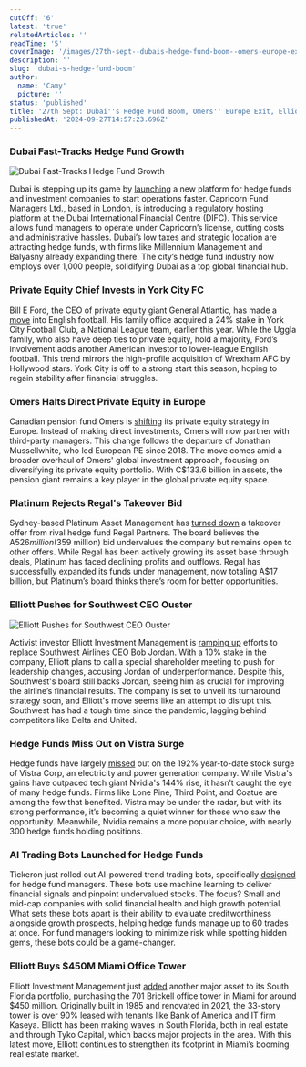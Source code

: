 ```yaml
---
cutOff: '6'
latest: 'true'
relatedArticles: ''
readTime: '5'
coverImage: '/images/27th-sept--dubais-hedge-fund-boom--omers-europe-exit--elliott-eyes-southwest-ceo-a-I3Nj.webp'
description: ''
slug: 'dubai-s-hedge-fund-boom'
author:
  name: 'Camy'
  picture: ''
status: 'published'
title: '27th Sept: Dubai''s Hedge Fund Boom, Omers'' Europe Exit, Elliott Eyes Southwest CEO'
publishedAt: '2024-09-27T14:57:23.696Z'
---
```


### Dubai Fast-Tracks Hedge Fund Growth

![Dubai Fast-Tracks Hedge Fund Growth](/images/27th-sept--dubais-hedge-fund-boom--omers-europe-exit--elliott-eyes-southwest-ceo-a-A4OT.webp)

Dubai is stepping up its game by [launching](https://www.bnnbloomberg.ca/business/2024/09/26/dubai-seeks-to-fast-track-hedge-fund-boom-with-new-platform/) a new platform for hedge funds and investment companies to start operations faster. Capricorn Fund Managers Ltd., based in London, is introducing a regulatory hosting platform at the Dubai International Financial Centre (DIFC). This service allows fund managers to operate under Capricorn’s license, cutting costs and administrative hassles. Dubai’s low taxes and strategic location are attracting hedge funds, with firms like Millennium Management and Balyasny already expanding there. The city’s hedge fund industry now employs over 1,000 people, solidifying Dubai as a top global financial hub.

### Private Equity Chief Invests in York City FC

Bill E Ford, the CEO of private equity giant General Atlantic, has made a [move](https://www.bnnbloomberg.ca/business/company-news/2024/09/26/american-private-equity-chiefs-family-buys-into-york-city-football-club/) into English football. His family office acquired a 24% stake in York City Football Club, a National League team, earlier this year. While the Uggla family, who also have deep ties to private equity, hold a majority, Ford’s involvement adds another American investor to lower-league English football. This trend mirrors the high-profile acquisition of Wrexham AFC by Hollywood stars. York City is off to a strong start this season, hoping to regain stability after financial struggles.

### Omers Halts Direct Private Equity in Europe

Canadian pension fund Omers is [shifting](https://www.bnnbloomberg.ca/investing/2024/09/26/omers-to-stop-making-direct-private-equity-investments-in-europe/) its private equity strategy in Europe. Instead of making direct investments, Omers will now partner with third-party managers. This change follows the departure of Jonathan Mussellwhite, who led European PE since 2018. The move comes amid a broader overhaul of Omers' global investment approach, focusing on diversifying its private equity portfolio. With C$133.6 billion in assets, the pension giant remains a key player in the global private equity space.

### Platinum Rejects Regal's Takeover Bid

Sydney-based Platinum Asset Management has [turned down](https://www.bnnbloomberg.ca/investing/2024/09/26/platinum-rejects-hedge-fund-regals-bid-says-open-to-talks/) a takeover offer from rival hedge fund Regal Partners. The board believes the A$526 million ($359 million) bid undervalues the company but remains open to other offers. While Regal has been actively growing its asset base through deals, Platinum has faced declining profits and outflows. Regal has successfully expanded its funds under management, now totaling A$17 billion, but Platinum’s board thinks there’s room for better opportunities.

### Elliott Pushes for Southwest CEO Ouster

![Elliott Pushes for Southwest CEO Ouster](/images/27th-sept--dubais-hedge-fund-boom--omers-europe-exit--elliott-eyes-southwest-ceo-b-A4ND.webp)

Activist investor Elliott Investment Management is [ramping up](https://www.hedgeweek.com/elliott-eyes-special-shareholder-meeting-in-bid-to-oust-southwest-ceo/#:~:text=Activist%20investor%20Elliott%20Investment%20Management,Bob%20Jordan%2C%20according%20to%20a) efforts to replace Southwest Airlines CEO Bob Jordan. With a 10% stake in the company, Elliott plans to call a special shareholder meeting to push for leadership changes, accusing Jordan of underperformance. Despite this, Southwest's board still backs Jordan, seeing him as crucial for improving the airline’s financial results. The company is set to unveil its turnaround strategy soon, and Elliott's move seems like an attempt to disrupt this. Southwest has had a tough time since the pandemic, lagging behind competitors like Delta and United.

### Hedge Funds Miss Out on Vistra Surge

Hedge funds have largely [missed](https://www.hedgeweek.com/hedge-funds-largely-miss-out-on-vistra-share-price-surge/#:~:text=According%20to%20data%20from%20SEI,was%20131%20hedge%20fund%20owners.) out on the 192% year-to-date stock surge of Vistra Corp, an electricity and power generation company. While Vistra's gains have outpaced tech giant Nvidia's 144% rise, it hasn’t caught the eye of many hedge funds. Firms like Lone Pine, Third Point, and Coatue are among the few that benefited. Vistra may be under the radar, but with its strong performance, it’s becoming a quiet winner for those who saw the opportunity. Meanwhile, Nvidia remains a more popular choice, with nearly 300 hedge funds holding positions.

### AI Trading Bots Launched for Hedge Funds

Tickeron just rolled out AI-powered trend trading bots, specifically [designed](https://www.hedgeweek.com/tickeron-launches-ai-powered-trend-trading-bots-for-hedge-funds/) for hedge fund managers. These bots use machine learning to deliver financial signals and pinpoint undervalued stocks. The focus? Small and mid-cap companies with solid financial health and high growth potential. What sets these bots apart is their ability to evaluate creditworthiness alongside growth prospects, helping hedge funds manage up to 60 trades at once. For fund managers looking to minimize risk while spotting hidden gems, these bots could be a game-changer.

### Elliott Buys $450M Miami Office Tower

Elliott Investment Management just [added](https://www.hedgeweek.com/elliott-adds-to-south-florida-investments-with-450m-office-tower-acquisition/#:~:text=Paul%20Singer%27s%20Elliott%20Investment%20Management,to%20a%20report%20by%20Bloomberg.) another major asset to its South Florida portfolio, purchasing the 701 Brickell office tower in Miami for around $450 million. Originally built in 1985 and renovated in 2021, the 33-story tower is over 90% leased with tenants like Bank of America and IT firm Kaseya. Elliott has been making waves in South Florida, both in real estate and through Tyko Capital, which backs major projects in the area. With this latest move, Elliott continues to strengthen its footprint in Miami’s booming real estate market.